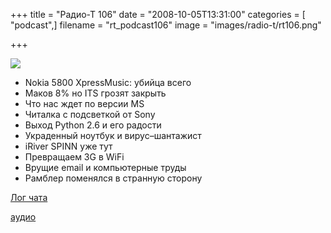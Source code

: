+++
title = "Радио-Т 106"
date = "2008-10-05T13:31:00"
categories = [ "podcast",]
filename = "rt_podcast106"
image = "images/radio-t/rt106.png"

+++

![](https://radio-t.com/images/radio-t/rt106.png)

- Nokia 5800 XpressMusic: убийца всего
- Маков 8% но ITS грозят закрыть
- Что нас ждет по версии MS
- Читалка с подсветкой от Sony
- Выход Python 2.6 и его радости
- Украденный ноутбук и вирус–шантажист
- iRiver SPINN уже тут
- Превращаем 3G в WiFi
- Врущие email и компьютерные труды
- Рамблер поменялся в странную сторону

[Лог чата](http://chat.radio-t.com/logs/radio-t-106.html)

[аудио](https://cdn.radio-t.com/rt_podcast106.mp3)
<audio src="https://cdn.radio-t.com/rt_podcast106.mp3" preload="none"></audio>
